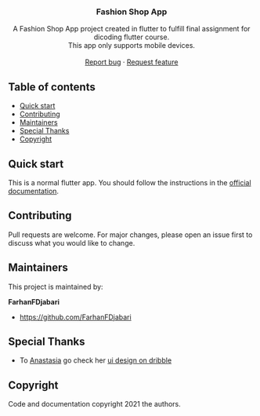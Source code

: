 <p align="center">
  <h3 align="center">Fashion Shop App</h3>

  <p align="center">
    A Fashion Shop App project created in flutter to fulfill final assignment for dicoding flutter course.
    <br>
    This app only supports mobile devices.
    <br>
    <br>
    <a href="https://github.com/FarhanFDjabari/fashion-shop-app/issues/new">Report bug</a>
    ·
    <a href="https://github.com/FarhanFDjabari/fashion-shop-app/issues/new">Request feature</a>
  </p>
  
</p>

## Table of contents

- [Quick start](#quick-start)
- [Contributing](#contributing)
- [Maintainers](#maintainers)
- [Special Thanks](#special-thanks)
- [Copyright](#copyright)

## Quick start

This is a normal flutter app. You should follow the instructions in the [official documentation](https://flutter.io/docs/get-started/install).

## Contributing

Pull requests are welcome. For major changes, please open an issue first to discuss what you would like to change.

## Maintainers

This project is maintained by:

**FarhanFDjabari**
- <https://github.com/FarhanFDjabari>

## Special Thanks

* To [Anastasia](https://dribbble.com/anastasia-tino)
go check her [ui design on dribble](https://dribbble.com/shots/14398650-Fashion-online-shop-Mobile-App)

## Copyright

Code and documentation copyright 2021 the authors.
